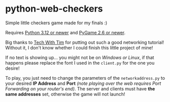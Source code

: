 # python-web-checkers
Simple little checkers game made for my finals :)

Requires [Python 3.12 or newer](https://www.python.org/downloads/) and [PyGame 2.6 or newer](https://www.pygame.org/).

Big thanks to [Tech With Tim](https://www.techwithtim.net/tutorials/python-online-game-tutorial) for putting out such a good networking tutorial! Without it, I don't know whether I could finish this little project of mine!

If no text is showing up... you might not be on *Windows or Linux*, if that happens please replace the font I used in the `client.py` for the one you desire!

To play, you just need to change the parameters of the `networkaddress.py` to your desired **IP Address** and **Port** *(note playing over the web requires Port Forwarding on your router's end)*. The server and clients must have **the same addresses** set, otherwise the game will not launch!